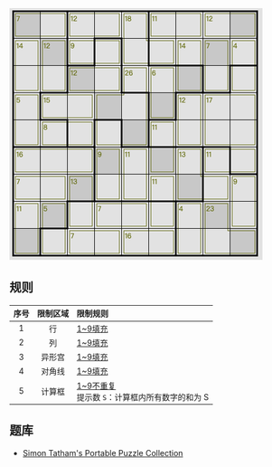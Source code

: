 ![](../../../images/sudoku/杀手+锯齿+对角数独.png)

## 规则
| 序号 | 限制区域 | 限制规则 |
| :---: | :---: | :--- |
| 1 | 行 | [1~9填充] |
| 2 | 列 | [1~9填充] |
| 3 | 异形宫 | [1~9填充] |
| 4 | 对角线 | [1~9填充] |
| 5 | 计算框 | [1~9不重复]<br/> 提示数 `S`：计算框内所有数字的和为 S |

## 题库
- [Simon Tatham's Portable Puzzle Collection](https://www.chiark.greenend.org.uk/~sgtatham/puzzles/js/solo.html)

[1~9填充]: ../../../rules.md#1~9填充
[1~9不重复]: ../../../rules.md#1~9不重复